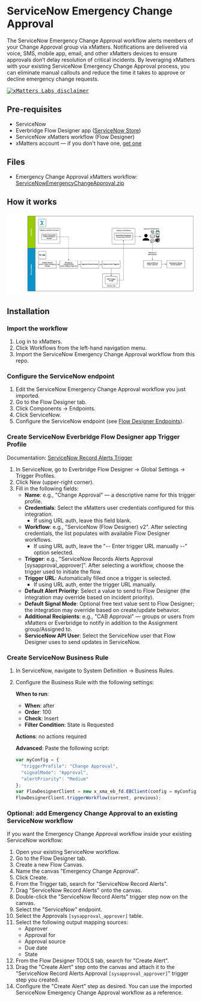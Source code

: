 # ServiceNow Emergency Change Approval

The ServiceNow Emergency Change Approval workflow alerts members of your Change Approval group via xMatters. Notifications are delivered via voice, SMS, mobile app, email, and other xMatters devices to ensure approvals don’t delay resolution of critical incidents. By leveraging xMatters with your existing ServiceNow Emergency Change Approval process, you can eliminate manual callouts and reduce the time it takes to approve or decline emergency change requests.

<kbd>
  <a href="https://support.xmatters.com/hc/en-us/community/topics">
    <img alt="xMatters Labs disclaimer" src="https://raw.githubusercontent.com/xmatters/xMatters-Labs/master/media/disclaimer.png">
  </a>
</kbd>

## Pre-requisites
- ServiceNow
- Everbridge Flow Designer app ([ServiceNow Store](https://store.servicenow.com/store/app/4f5cfd441b172e50c43e65b2604bcbad))
- ServiceNow xMatters workflow (Flow Designer)
- xMatters account — if you don't have one, [get one](https://www.xmatters.com)

## Files
- Emergency Change Approval xMatters workflow: [ServiceNowEmergencyChangeApproval.zip](./ServiceNowEmergencyChangeApproval.zip)


## How it works

 <img src="./media/how-it-works.jpeg">




## Installation


### Import the workflow
1. Log in to xMatters.
2. Click Workflows from the left-hand navigation menu.
3. Import the ServiceNow Emergency Change Approval workflow from this repo.


### Configure the ServiceNow endpoint
1. Edit the ServiceNow Emergency Change Approval workflow you just imported.
2. Go to the Flow Designer tab.
3. Click Components → Endpoints.
4. Click ServiceNow.
5. Configure the ServiceNow endpoint (see [Flow Designer Endpoints](https://help.xmatters.com/ondemand/flowdesigner/components.htm?cshid=FlowEndpoints#Endpoints)).


### Create ServiceNow Everbridge Flow Designer app Trigger Profile
Documentation: [ServiceNow Record Alerts Trigger](https://help.xmatters.com/ondemand/flowdesigner/servicenow-record-alerts.htm?cshid=SNOWRecordAlertsTrigger)


1. In ServiceNow, go to Everbridge Flow Designer → Global Settings → Trigger Profiles.
2. Click New (upper-right corner).
3. Fill in the following fields:
   - **Name**: e.g., "Change Approval" — a descriptive name for this trigger profile.
   - **Credentials**: Select the xMatters user credentials configured for this integration.
     - If using URL auth, leave this field blank.
   - **Workflow**: e.g., "ServiceNow (Flow Designer) v2". After selecting credentials, the list populates with available Flow Designer workflows.
     - If using URL auth, leave the "-- Enter trigger URL manually --" option selected.
   - **Trigger**: e.g., "ServiceNow Records Alerts Approval [sysapproval_approver]". After selecting a workflow, choose the trigger used to initiate the flow.
   - **Trigger URL**: Automatically filled once a trigger is selected.
     - If using URL auth, enter the trigger URL manually.
   - **Default Alert Priority**: Select a value to send to Flow Designer (the integration may override based on incident priority).
   - **Default Signal Mode**: Optional free text value sent to Flow Designer; the integration may override based on create/update behavior.
   - **Additional Recipients**: e.g., "CAB Approval" — groups or users from xMatters or Everbridge to notify in addition to the Assignment group/Assigned to.
   - **ServiceNow API User**: Select the ServiceNow user that Flow Designer uses to send updates in ServiceNow.


### Create ServiceNow Business Rule 

1. In ServiceNow, navigate to System Definition → Business Rules.
2. Configure the Business Rule with the following settings:

    **When to run**:
      - **When**: after
      - **Order**: 100
      - **Check**: Insert
      - **Filter Condition**: State is Requested

    **Actions**: no actions required

    **Advanced**:
      Paste the following script:

    ```javascript
    var myConfig = {
      "triggerProfile": "Change Approval",
      "signalMode": "Approval",
      "alertPriority": "Medium"
    };
    var FlowDesignerClient = new x_xma_eb_fd.EBClient(config = myConfig);
    FlowDesignerClient.triggerWorkflow(current, previous);
    ```


### Optional: add Emergency Change Approval to an existing ServiceNow workflow
If you want the Emergency Change Approval workflow inside your existing ServiceNow workflow:
1. Open your existing ServiceNow workflow.
2. Go to the Flow Designer tab.
3. Create a new Flow Canvas.
4. Name the canvas "Emergency Change Approval".
5. Click Create.
6. From the Trigger tab, search for "ServiceNow Record Alerts".
7. Drag "ServiceNow Record Alerts" onto the canvas.
8. Double-click the "ServiceNow Record Alerts" trigger step now on the canvas.
9. Select the "ServiceNow" endpoint.
10. Select the Approvals `[sysapproval_approver]` table.
11. Select the following output mapping sources:
     - Approver
     - Approval for
     - Approval source
     - Due date
     - State
12. From the Flow Designer TOOLS tab, search for "Create Alert".
13. Drag the "Create Alert" step onto the canvas and attach it to the "ServiceNow Record Alerts Approval `[sysapproval_approver]`" trigger step you created.
14. Configure the "Create Alert" step as desired. You can use the imported ServiceNow Emergency Change Approval workflow as a reference.